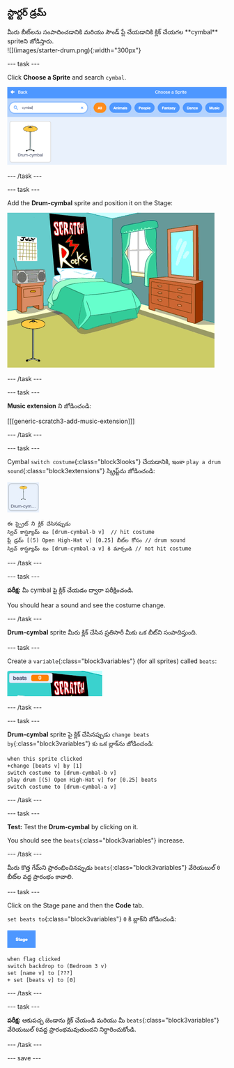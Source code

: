 ## స్టార్టర్ డ్రమ్

<div style="display: flex; flex-wrap: wrap">
<div style="flex-basis: 200px; flex-grow: 1; margin-right: 15px;">
మీరు బీట్‌లను సంపాదించడానికి మరియు సౌండ్ ప్లే చేయడానికి క్లిక్ చేయగల **cymbal** spriteని జోడిస్తారు.
</div>
<div>
![](images/starter-drum.png){:width="300px"}
</div>
</div>

--- task ---

Click **Choose a Sprite** and search `cymbal`.

![](images/cymbal-gallery.png)

--- /task ---

--- task ---

Add the **Drum-cymbal** sprite and position it on the Stage:

![](images/cymbal-stage.png)

--- /task ---

--- task ---

**Music extension** ని జోడించండి:

[[[generic-scratch3-add-music-extension]]]

--- /task ---

--- task ---

Cymbal `switch costume`{:class="block3looks"} చేయడానికి, ఇంకా `play a drum sound`{:class="block3extensions"} స్క్రిప్ట్‌ను జోడించండి:

![](images/cymbal-icon.png)

```blocks3
ఈ స్ప్రైట్ ని క్లిక్ చేసినప్పుడు
స్విచ్ కాస్ట్యూమ్‌ టు [drum-cymbal-b v]  // hit costume
ప్లే డ్రమ్ [(5) Open High-Hat v] [0.25] బీట్‌ల కోసం // drum sound
స్విచ్ కాస్ట్యూమ్‌ టు [drum-cymbal-a v] కి మార్చండి // not hit costume
```

--- /task ---

--- task ---

**పరీక్ష:** మీ cymbal పై క్లిక్ చేయడం ద్వారా పరీక్షించండి.

You should hear a sound and see the costume change.

--- /task ---

**Drum-cymbal** sprite మీరు క్లిక్ చేసిన ప్రతిసారీ మీకు ఒక బీట్‌ని సంపాదిస్తుంది.

--- task ---

Create a `variable`{:class="block3variables"} (for all sprites) called `beats`:

![](images/beats-variable.png)

--- /task ---

--- task ---

**Drum-cymbal** sprite పై క్లిక్ చేసినప్పుడు `change beats by`{:class="block3variables"} కు ఒక బ్లాక్‌ను జోడించండి:

```blocks3
when this sprite clicked
+change [beats v] by [1]
switch costume to [drum-cymbal-b v]
play drum [(5) Open High-Hat v] for [0.25] beats 
switch costume to [drum-cymbal-a v]
```

--- /task ---

--- task ---

**Test:** Test the **Drum-cymbal** by clicking on it.

You should see the `beats`{:class="block3variables"} increase.

--- /task ---

మీరు కొత్త గేమ్‌ని ప్రారంభించినప్పుడు `beats`{:class="block3variables"} వేరియబుల్ `0` బీట్‌ల వద్ద ప్రారంభం కావాలి.

--- task ---

Click on the Stage pane and then the **Code** tab.

`set beats to`{:class="block3variables"} `0` కి బ్లాక్‌ని జోడించండి:

![](images/stage-icon.png)

```blocks3
when flag clicked
switch backdrop to (Bedroom 3 v) 
set [name v] to [???] 
+ set [beats v] to [0]
```
--- /task ---

--- task ---

**పరీక్ష:** ఆకుపచ్చ జెండాను క్లిక్ చేయండి మరియు మీ `beats`{:class="block3variables"} వేరియబుల్ `0`వద్ద ప్రారంభమవుతుందని నిర్ధారించుకోండి.

--- /task ---

--- save ---
